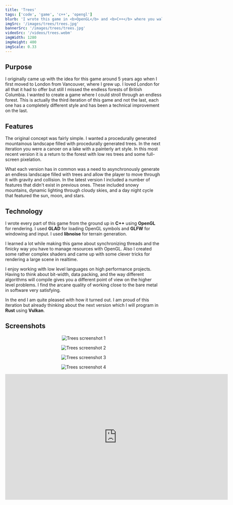 ```yaml
---
title: 'Trees'
tags: ['code', 'game', 'c++', 'opengl']
blurb: 'I wrote this game in <b>OpenGL</b> and <b>C++</b> where you walk through an endless stylized forest. It is beautiful and I am proud of it.'
imgSrc: '/images/trees/trees.jpg'
bannerSrc: '/images/trees/trees.jpg'
videoSrc: '/videos/trees.webm'
imgWidth: 1280
imgHeight: 400
imgScale: 0.33
---
```


## Purpose

I originally came up with the idea for this game around 5 years ago when I first moved to London from Vancouver, where I grew up. I loved London for all that it had to offer but still I missed the endless forests of British Columbia. I wanted to create a game where I could stroll through an endless forest. This is actually the third iteration of this game and not the last, each one has a completely different style and has been a technical improvement on the last.

## Features

The original concept was fairly simple. I wanted a procedurally generated mountainous landscape filled with procedurally generated trees. In the next iteration you were a canoer on a lake with a painterly art style. In this most recent version it is a return to the forest with low res trees and some full-screen pixelation.

What each version has in common was a need to asynchronously generate an endless landscape filled with trees and allow the player to move through it with gravity and collision. In the latest version I included a number of features that didn't exist in previous ones. These included snowy mountains, dynamic lighting through cloudy skies, and a day night cycle that featured the sun, moon, and stars.

## Technology

I wrote every part of this game from the ground up in **C++** using **OpenGL** for rendering. I used **GLAD** for loading OpenGL symbols and **GLFW** for windowing and input. I used **libnoise** for terrain generation.

I learned a lot while making this game about synchronizing threads and the finicky way you have to manage resources with OpenGL. Also I created some rather complex shaders and came up with some clever tricks for rendering a large scene in realtime.

I enjoy working with low level languages on high performance projects. Having to think about bit-width, data packing, and the way different algorithms will compile gives you a different point of view on the higher level problems. I find the arcane quality of working close to the bare metal in software very satisfying.

In the end I am quite pleased with how it turned out. I am proud of this iteration but already thinking about the next version which I will program in **Rust** using **Vulkan**.

## Screenshots
<center>

![Trees screenshot 1](/images/trees/mpv-shot0010.jpg) 

![Trees screenshot 2](/images/trees/mpv-shot0011.jpg)

![Trees screenshot 3](/images/trees/mpv-shot0012.jpg)

![Trees screenshot 4](/images/trees/mpv-shot0013.jpg)

<iframe width="715" height="404" src="https://www.youtube.com/embed/f4zIOuDnpvk" title="YouTube video player" frameborder="0" allow="accelerometer; autoplay; clipboard-write; encrypted-media; gyroscope; picture-in-picture; web-share" allowfullscreen></iframe>
</center>
